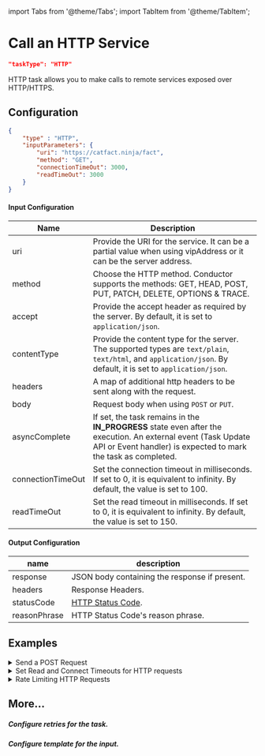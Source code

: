 import Tabs from '@theme/Tabs';
import TabItem from '@theme/TabItem';

# Call an HTTP Service
```json
"taskType": "HTTP"
```
HTTP task allows you to make calls to remote services exposed over HTTP/HTTPS.

## Configuration
```json
{
    "type" : "HTTP",
    "inputParameters": {
        "uri": "https://catfact.ninja/fact",
        "method": "GET",
        "connectionTimeOut": 3000,
        "readTimeOut": 3000
    }
}
```

#### Input Configuration
|Name|Description|
|---|---|
| uri  | Provide the URI for the service. It can be a partial value when using vipAddress or it can be the server address.|
| method  | Choose the HTTP method. Conductor supports the methods: GET, HEAD, POST, PUT, PATCH, DELETE, OPTIONS & TRACE.|
| accept | Provide the accept header as required by the server. By default, it is set to ```application/json```. |
| contentType | Provide the content type for the server. The supported types are ```text/plain```, ```text/html```, and ```application/json```. By default, it is set to ```application/json```.|
| headers| A map of additional http headers to be sent along with the request.|
| body| Request body when using `POST` or `PUT`.|
| asyncComplete | If set, the task remains in the **IN_PROGRESS** state even after the execution.  An external event (Task Update API or Event handler) is expected to mark the task as completed.
| connectionTimeOut | Set the connection timeout in milliseconds.  If set to 0, it is equivalent to infinity. By default, the value is set to 100.|
| readTimeOut | Set the read timeout in milliseconds.  If set to 0, it is equivalent to infinity. By default, the value is set to 150.|

#### Output Configuration

|name|description|
|---|---|
| response |  JSON body containing the response if present. |
| headers | Response Headers. |
| statusCode | [HTTP Status Code](https://en.wikipedia.org/wiki/List_of_HTTP_status_codes). |
| reasonPhrase | HTTP Status Code's reason phrase. |

## Examples
<details><summary>Send a POST Request</summary>
<p>

```json
{
  "name": "http_post_example",
  "taskReferenceName": "post_example",
  "inputParameters": {
    "http_request": {
      "uri": "https://jsonplaceholder.typicode.com/posts/",
      "method": "POST",
      "body": {
        "title": "${get_example.output.response.body.title}",
        "userId": "${get_example.output.response.body.userId}",
        "action": "doSomething"
      }
    }
  },
  "type": "HTTP"
}
```

</p>
</details>
<details><summary>Set Read and Connect Timeouts for HTTP requests</summary>
<p>

```json
{
  "name": "http_post_example",
  "taskReferenceName": "post_example",
  "inputParameters": {
    "http_request": {
      "uri": "https://jsonplaceholder.typicode.com/posts/",
      "method": "POST",
      "readTimeout": 60000,
      "connectionTimeout": 60000,
      "body": {
        "title": "${get_example.output.response.body.title}",
        "userId": "${get_example.output.response.body.userId}",
        "action": "doSomething"
      }
    }
  },
  "type": "HTTP"
}
```

</p>
</details>

<details><summary>Rate Limiting HTTP Requests</summary>
<p>
add details
</p>
</details>

## More...
##### Configure retries for the task.
##### Configure template for the input.